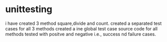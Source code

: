 # unittesting 
i have created 3 method square,divide and count.
created a separated test cases for all 3 methods
created a ine global test case source code for all methods
tested with positve and negative i.e., success nd failure cases.
